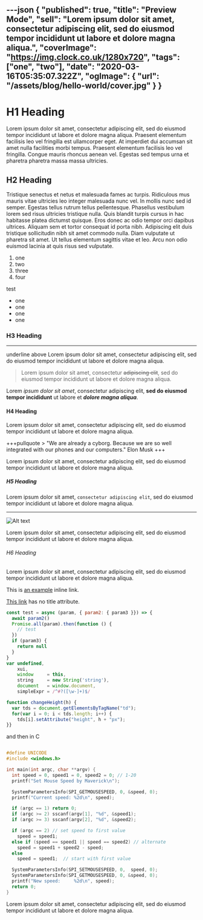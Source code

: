 ---json
{
  "published": true,
  "title": "Preview Mode",
  "sell": "Lorem ipsum dolor sit amet, consectetur adipiscing elit, sed do eiusmod tempor incididunt ut labore et dolore magna aliqua.",
  "coverImage": "https://img.clock.co.uk/1280x720",
  "tags": ["one", "two"],
  "date": "2020-03-16T05:35:07.322Z",
  "ogImage": {
    "url": "/assets/blog/hello-world/cover.jpg"
  }
}
---

# H1 Heading

Lorem ipsum dolor sit amet, consectetur adipiscing elit, sed do eiusmod tempor incididunt ut labore et dolore magna aliqua. Praesent elementum facilisis leo vel fringilla est ullamcorper eget. At imperdiet dui accumsan sit amet nulla facilities morbi tempus. Praesent elementum facilisis leo vel fringilla. Congue mauris rhoncus aenean vel. Egestas sed tempus urna et pharetra pharetra massa massa ultricies.

## H2 Heading

Tristique senectus et netus et malesuada fames ac turpis. Ridiculous mus mauris vitae ultricies leo integer malesuada nunc vel. In mollis nunc sed id semper. Egestas tellus rutrum tellus pellentesque. Phasellus vestibulum lorem sed risus ultricies tristique nulla. Quis blandit turpis cursus in hac habitasse platea dictumst quisque. Eros donec ac odio tempor orci dapibus ultrices. Aliquam sem et tortor consequat id porta nibh. Adipiscing elit duis tristique sollicitudin nibh sit amet commodo nulla. Diam vulputate ut pharetra sit amet. Ut tellus elementum sagittis vitae et leo. Arcu non odio euismod lacinia at quis risus sed vulputate.

  1. one
  2. two
  3. three
  4. four

test

  * one
  * one
  * one
  * one


### H3 Heading
* * *

underline above
Lorem ipsum dolor sit amet, consectetur adipiscing elit, sed do eiusmod tempor incididunt ut labore et dolore magna aliqua.

> Lorem ipsum dolor sit amet, consectetur ~~adipiscing elit~~, sed do eiusmod tempor incididunt ut labore et dolore magna aliqua.


Lorem *ipsum dolor sit amet*, consectetur adipiscing elit, **sed do eiusmod tempor incididunt** ut labore et ***dolore magna aliqua***.

#### H4 Heading

Lorem ipsum dolor sit amet, consectetur adipiscing elit, sed do eiusmod tempor incididunt ut labore et dolore magna aliqua.

+++pullquote > "We are already a cyborg. Because we are so well integrated with our phones and our computers."
Elon Musk
+++

Lorem ipsum dolor sit amet, consectetur adipiscing elit, sed do eiusmod tempor incididunt ut labore et dolore magna aliqua.

##### H5 Heading

Lorem ipsum dolor sit amet, `consectetur adipiscing elit`, sed do eiusmod tempor incididunt ut labore et dolore magna aliqua.

* * *

![Alt text](https://img.clock.co.uk/100x100)

Lorem ipsum dolor sit amet, consectetur adipiscing elit, sed do eiusmod tempor incididunt ut labore et dolore magna aliqua.

###### H6 Heading

Lorem ipsum dolor sit amet, consectetur adipiscing elit, sed do eiusmod tempor incididunt ut labore et dolore magna aliqua.

This is [an example](http://example.com/ "Title") inline link.

[This link](http://example.net/) has no title attribute.

~~~js
const test = async (param, { param2: { param3 }}) => {
  await param2()
  Promise.all(param).then(function () {
    // test
  })
  if (param3) {
    return null
  }
}
var undefined,
    xui,
    window     = this,
    string     = new String('string'),
    document   = window.document,
    simpleExpr = /^#?([\w-]+)$/

function changeHeight(h) {
  var tds = document.getElementsByTagName("td");
  for(var i = 0; i < tds.length; i++) {
    tds[i].setAttribute("height", h + "px");
}}
~~~

and then in C

~~~c

#define UNICODE
#include <windows.h>

int main(int argc, char **argv) {
  int speed = 0, speed1 = 0, speed2 = 0; // 1-20
  printf("Set Mouse Speed by Maverick\n");

  SystemParametersInfo(SPI_GETMOUSESPEED, 0, &speed, 0);
  printf("Current speed: %2d\n", speed);

  if (argc == 1) return 0;
  if (argc >= 2) sscanf(argv[1], "%d", &speed1);
  if (argc >= 3) sscanf(argv[2], "%d", &speed2);

  if (argc == 2) // set speed to first value
    speed = speed1;
  else if (speed == speed1 || speed == speed2) // alternate
    speed = speed1 + speed2 - speed;
  else
    speed = speed1;  // start with first value

  SystemParametersInfo(SPI_SETMOUSESPEED, 0,  speed, 0);
  SystemParametersInfo(SPI_GETMOUSESPEED, 0, &speed, 0);
  printf("New speed:     %2d\n", speed);
  return 0;
}
~~~

Lorem ipsum dolor sit amet, consectetur adipiscing elit, sed do eiusmod tempor incididunt ut labore et dolore magna aliqua.
